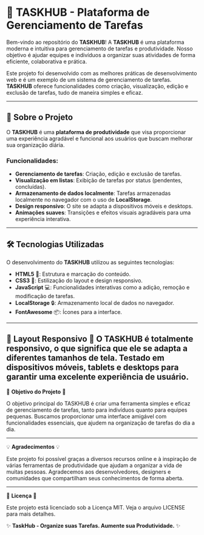 # 🚀 **TASKHUB** - Plataforma de Gerenciamento de Tarefas

Bem-vindo ao repositório do **TASKHUB**! A **TASKHUB** é uma plataforma moderna e intuitiva para gerenciamento de tarefas e produtividade. Nosso objetivo é ajudar equipes e indivíduos a organizar suas atividades de forma eficiente, colaborativa e prática.

Este projeto foi desenvolvido com as melhores práticas de desenvolvimento web e é um exemplo de um sistema de gerenciamento de tarefas. **TASKHUB** oferece funcionalidades como criação, visualização, edição e exclusão de tarefas, tudo de maneira simples e eficaz.

---

## 📌 **Sobre o Projeto**

O **TASKHUB** é uma **plataforma de produtividade** que visa proporcionar uma experiência agradável e funcional aos usuários que buscam melhorar sua organização diária.

### Funcionalidades:
- **Gerenciamento de tarefas**: Criação, edição e exclusão de tarefas.
- **Visualização em listas**: Exibição de tarefas por status (pendentes, concluídas).
- **Armazenamento de dados localmente**: Tarefas armazenadas localmente no navegador com o uso de **LocalStorage**.
- **Design responsivo**: O site se adapta a dispositivos móveis e desktops.
- **Animações suaves**: Transições e efeitos visuais agradáveis para uma experiência interativa.

---

## 🛠️ **Tecnologias Utilizadas**

O desenvolvimento do **TASKHUB** utilizou as seguintes tecnologias:

- **HTML5** 📝: Estrutura e marcação do conteúdo.
- **CSS3** 🎨: Estilização do layout e design responsivo.
- **JavaScript** 💻: Funcionalidades interativas como a adição, remoção e modificação de tarefas.
- **LocalStorage** 🔒: Armazenamento local de dados no navegador.
- **FontAwesome** 📦: Ícones para a interface.

---

📱 **Layout Responsivo** 📱
O TASKHUB é totalmente responsivo, o que significa que ele se adapta a diferentes tamanhos de tela. Testado em dispositivos móveis, tablets e desktops para garantir uma excelente experiência de usuário.
---

🎯 **Objetivo do Projeto** 🎯

O objetivo principal do TASKHUB é criar uma ferramenta simples e eficaz de gerenciamento de tarefas, tanto para indivíduos quanto para equipes pequenas. Buscamos proporcionar uma interface amigável com funcionalidades essenciais, que ajudem na organização de tarefas do dia a dia.

---

💡 **Agradecimentos** 💡

Este projeto foi possível graças a diversos recursos online e à inspiração de várias ferramentas de produtividade que ajudam a organizar a vida de muitas pessoas. Agradecemos aos desenvolvedores, designers e comunidades que compartilham seus conhecimentos de forma aberta.

---

📜 **Licença** 📜

Este projeto está licenciado sob a Licença MIT. Veja o arquivo LICENSE para mais detalhes.

✨ **TaskHub - Organize suas Tarefas. Aumente sua Produtividade.** ✨



